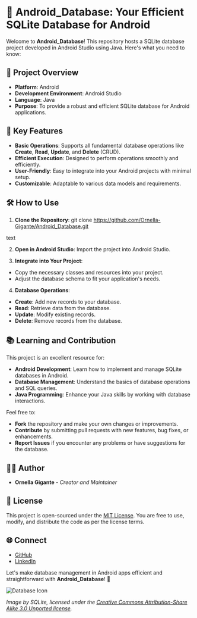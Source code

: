 # 📱 Android_Database: Your Efficient SQLite Database for Android

Welcome to **Android_Database**! This repository hosts a SQLite database project developed in Android Studio using Java. Here's what you need to know:

## 🚀 Project Overview

- **Platform**: Android
- **Development Environment**: Android Studio
- **Language**: Java
- **Purpose**: To provide a robust and efficient SQLite database for Android applications.

## 🌟 Key Features

- **Basic Operations**: Supports all fundamental database operations like **Create**, **Read**, **Update**, and **Delete** (CRUD).
- **Efficient Execution**: Designed to perform operations smoothly and efficiently.
- **User-Friendly**: Easy to integrate into your Android projects with minimal setup.
- **Customizable**: Adaptable to various data models and requirements.

## 🛠️ How to Use

1. **Clone the Repository**: 
git clone https://github.com/Ornella-Gigante/Android_Database.git

text

2. **Open in Android Studio**: Import the project into Android Studio.

3. **Integrate into Your Project**: 
- Copy the necessary classes and resources into your project.
- Adjust the database schema to fit your application's needs.

4. **Database Operations**:
- **Create**: Add new records to your database.
- **Read**: Retrieve data from the database.
- **Update**: Modify existing records.
- **Delete**: Remove records from the database.

## 📚 Learning and Contribution

This project is an excellent resource for:

- **Android Development**: Learn how to implement and manage SQLite databases in Android.
- **Database Management**: Understand the basics of database operations and SQL queries.
- **Java Programming**: Enhance your Java skills by working with database interactions.

Feel free to:

- **Fork** the repository and make your own changes or improvements.
- **Contribute** by submitting pull requests with new features, bug fixes, or enhancements.
- **Report Issues** if you encounter any problems or have suggestions for the database.

## 👩‍💻 Author

- **Ornella Gigante** - *Creator and Maintainer*

## 📜 License

This project is open-sourced under the [MIT License](LICENSE). You are free to use, modify, and distribute the code as per the license terms.

## 🌐 Connect

- [GitHub](https://github.com/Ornella-Gigante)
- [LinkedIn](https://www.linkedin.com/in/ornella-gigante/)

Let's make database management in Android apps efficient and straightforward with **Android_Database**! 🎉

![Database Icon](https://upload.wikimedia.org/wikipedia/commons/thumb/3/38/SQLite370.svg/1200px-SQLite370.svg.png)

*Image by SQLite, licensed under the [Creative Commons Attribution-Share Alike 3.0 Unported license](https://creativecommons.org/licenses/by-sa/3.0/deed.en).*
